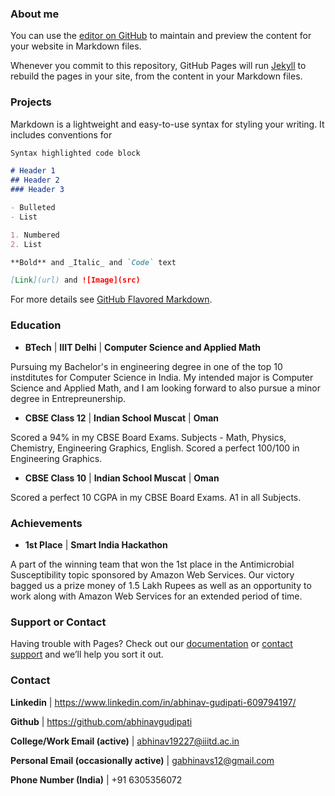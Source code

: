 ### About me  

You can use the [editor on GitHub](https://github.com/abhinavgudipati/abhinavgudipati.github.io/edit/master/README.md) to maintain and preview the content for your website in Markdown files.

Whenever you commit to this repository, GitHub Pages will run [Jekyll](https://jekyllrb.com/) to rebuild the pages in your site, from the content in your Markdown files.

### Projects 

Markdown is a lightweight and easy-to-use syntax for styling your writing. It includes conventions for

```markdown
Syntax highlighted code block

# Header 1
## Header 2
### Header 3

- Bulleted
- List

1. Numbered
2. List

**Bold** and _Italic_ and `Code` text

[Link](url) and ![Image](src)
```

For more details see [GitHub Flavored Markdown](https://guides.github.com/features/mastering-markdown/).

### Education

- **BTech** | **IIIT Delhi** | **Computer Science and Applied Math** 

Pursuing my Bachelor's in engineering degree in one of the top 10 instditutes for Computer Science in India. My intended major is Computer Science and Applied Math, and I am looking forward to also pursue a minor degree in Entrepreunership. 

- **CBSE Class 12** | **Indian School Muscat** | **Oman** 

Scored a 94% in my CBSE Board Exams. 
Subjects - Math, Physics, Chemistry, Engineering Graphics, English.
Scored a perfect 100/100 in Engineering Graphics.

- **CBSE Class 10** | **Indian School Muscat** | **Oman** 

Scored a perfect 10 CGPA in my CBSE Board Exams. A1 in all Subjects. 

### Achievements 

- **1st Place** | **Smart India Hackathon**

A part of the winning team that won the 1st place in the Antimicrobial Susceptibility topic sponsored by Amazon Web Services. Our victory bagged us a prize money of 1.5 Lakh Rupees as well as an opportunity to work along with Amazon Web Services for an extended period of time. 

### Support or Contact

Having trouble with Pages? Check out our [documentation](https://docs.github.com/categories/github-pages-basics/) or [contact support](https://github.com/contact) and we’ll help you sort it out.

### Contact
 
**Linkedin** | https://www.linkedin.com/in/abhinav-gudipati-609794197/

**Github** | https://github.com/abhinavgudipati

**College/Work Email (active)** | abhinav19227@iiitd.ac.in

**Personal Email (occasionally active)** | gabhinavs12@gmail.com
 
**Phone Number (India)** | +91 6305356072 



